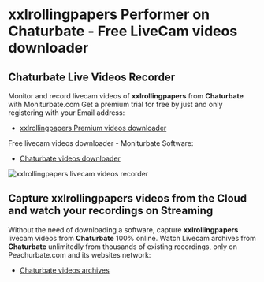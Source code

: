 # xxlrollingpapers Performer on Chaturbate - Free LiveCam videos downloader

## Chaturbate Live Videos Recorder

Monitor and record livecam videos of **xxlrollingpapers** from **Chaturbate** with Moniturbate.com
Get a premium trial for free by just and only registering with your Email address:
* [xxlrollingpapers Premium videos downloader](https://moniturbate.com/request-demo-licence-key.html)

Free livecam videos downloader - Moniturbate Software:
* [Chaturbate videos downloader](https://moniturbate.com/moniturbate-download-software.html)

![xxlrollingpapers livecam videos recorder](https://peachurnet.com/templates/moniturbate-software.png)


## Capture xxlrollingpapers videos from the Cloud and watch your recordings on Streaming

Without the need of downloading a software, capture **xxlrollingpapers** livecam videos from **Chaturbate** 100% online.
Watch Livecam archives from **Chaturbate** unlimitedly from thousands of existing recordings, only on Peachurbate.com and its websites network:
* [Chaturbate videos archives](https://peachurnet.com/)